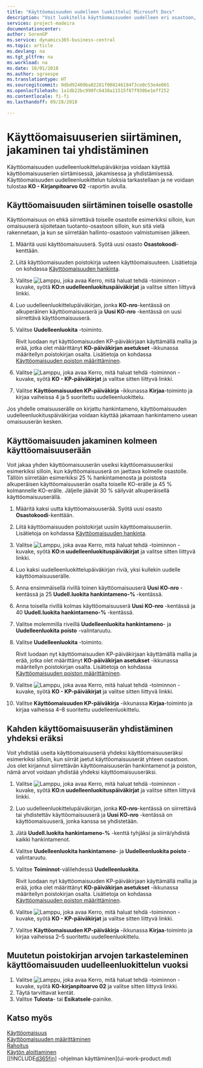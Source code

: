 ```yaml
---
title: "Käyttöomaisuuden uudelleen luokittelu| Microsoft Docs"
description: "Voit luokitella käyttöomaisuuden uudelleen eri osastoon, jakaa sen tai yhdistää sen käyttöomaisuuseriin."
services: project-madeira
documentationcenter: 
author: SorenGP
ms.service: dynamics365-business-central
ms.topic: article
ms.devlang: na
ms.tgt_pltfrm: na
ms.workload: na
ms.date: 10/01/2018
ms.author: sgroespe
ms.translationtype: HT
ms.sourcegitcommit: 9dbd92409ba02281f008246194f3ce0c53e4e001
ms.openlocfilehash: 1a1db22bc990fc6438a11515f87f930be1eff252
ms.contentlocale: fi-fi
ms.lasthandoff: 09/28/2018

---
```

# <a name="transfer-split-or-combine-fixed-assets"></a>Käyttöomaisuuserien siirtäminen, jakaminen tai yhdistäminen
Käyttöomaisuuden uudelleenluokittelupäiväkirjaa voidaan käyttää käyttöomaisuuserien siirtämisessä, jakamisessa ja yhdistämisessä. Käyttöomaisuuden uudelleenluokittelun tuloksia tarkastellaan ja ne voidaan tulostaa **KO - Kirjanpitoarvo 02** -raportin avulla.

## <a name="to-transfer-a-fixed-asset-to-a-different-department"></a>Käyttöomaisuuden siirtäminen toiselle osastolle
Käyttöomaisuus on ehkä siirrettävä toiselle osastolle esimerkiksi silloin, kun omaisuuserä sijoitetaan tuotanto-osastoon silloin, kun sitä vielä rakennetaan, ja kun se siirretään hallinto-osastoon valmistumisen jälkeen.  

1. Määritä uusi käyttöomaisuuserä. Syötä uusi osasto **Osastokoodi**-kenttään.
2. Liitä käyttöomaisuuden poistokirja uuteen käyttöomaisuuteen. Lisätietoja on kohdassa [Käyttöomaisuuden hankinta](fa-how-acquire.md).
3. Valitse ![Lamppu, joka avaa Kerro, mitä haluat tehdä -toiminnon](media/ui-search/search_small.png "Kerro, mitä haluat tehdä") -kuvake, syötä **KO:n uudelleenluokituspäiväkirjat** ja valitse sitten liittyvä linkki.
4. Luo uudelleenluokittelupäiväkirjan, jonka **KO-nro**-kentässä on alkuperäinen käyttöomaisuuserä ja **Uusi KO-nro** -kentässä on uusi siirrettävä käyttöomaisuuserä.  
5. Valitse **Uudelleenluokita** -toiminto.

    Rivit luodaan nyt käyttöomaisuuden KP-päiväkirjaan käyttämällä mallia ja erää, jotka olet määrittänyt **KO-päiväkirjan asetukset** -ikkunassa määritellyn poistokirjan osalta. Lisätietoja on kohdassa [Käyttöomaisuuden poiston määrittäminen](fa-how-setup-depreciation.md).
6. Valitse ![Lamppu, joka avaa Kerro, mitä haluat tehdä -toiminnon](media/ui-search/search_small.png "Kerro, mitä haluat tehdä") -kuvake, syötä **KO - KP-päiväkirjat** ja valitse sitten liittyvä linkki.    
7. Valitse **Käyttöomaisuuden KP-päiväkirja** -ikkunassa **Kirjaa**-toiminto ja kirjaa vaiheissa 4 ja 5 suoritettu uudelleenluokittelu.

Jos yhdelle omaisuuserälle on kirjattu hankintameno, käyttöomaisuuden uudelleenluokituspäiväkirjaa voidaan käyttää jakamaan hankintameno usean omaisuuserän kesken.  

## <a name="to-split-a-fixed-asset-into-three-fixed-assets"></a>Käyttöomaisuuden jakaminen kolmeen käyttöomaisuuserään
Voit jakaa yhden käyttöomaisuuserän useiksi käyttöomaisuuseriksi esimerkiksi silloin, kun käyttöomaisuuserä on jaettava kolmelle osastolle. Tällöin siirretään esimerkiksi 25 % hankintamenosta ja poistosta alkuperäisen käyttöomaisuuserän osalta toiselle KO-erälle ja 45 % kolmannelle KO-erälle. Jäljelle jäävät 30 % säilyvät alkuperäisellä käyttöomaisuuserällä.

1. Määritä kaksi uutta käyttöomaisuuserää. Syötä uusi osasto **Osastokoodi**-kenttään.
2. Liitä käyttöomaisuuden poistokirjat uusiin käyttöomaisuuseriin. Lisätietoja on kohdassa [Käyttöomaisuuden hankinta](fa-how-acquire.md).
3. Valitse ![Lamppu, joka avaa Kerro, mitä haluat tehdä -toiminnon](media/ui-search/search_small.png "Kerro, mitä haluat tehdä") -kuvake, syötä **KO:n uudelleenluokituspäiväkirjat** ja valitse sitten liittyvä linkki.
4. Luo kaksi uudelleenluokittelupäiväkirjan riviä, yksi kullekin uudelle käyttöomaisuuserälle.
5. Anna ensimmäisellä rivillä toinen käyttöomaisuuserä **Uusi KO-nro** -kentässä ja 25 **Uudell.luokita hankintameno-%** -kentässä.
6. Anna toisella rivillä kolmas käyttöomaisuuserä **Uusi KO-nro** -kentässä ja 40 **Uudell.luokita hankintameno-%** -kentässä.
7. Valitse molemmilla riveillä **Uudelleenluokita hankintameno**- ja **Uudelleenluokita poisto** -valintaruutu.   
8. Valitse **Uudelleenluokita** -toiminto.

    Rivit luodaan nyt käyttöomaisuuden KP-päiväkirjaan käyttämällä mallia ja erää, jotka olet määrittänyt **KO-päiväkirjan asetukset** -ikkunassa määritellyn poistokirjan osalta. Lisätietoja on kohdassa [Käyttöomaisuuden poiston määrittäminen](fa-how-setup-depreciation.md).    
9. Valitse ![Lamppu, joka avaa Kerro, mitä haluat tehdä -toiminnon](media/ui-search/search_small.png "Kerro, mitä haluat tehdä") -kuvake, syötä **KO - KP-päiväkirjat** ja valitse sitten liittyvä linkki.
10. Valitse **Käyttöomaisuuden KP-päiväkirja** -ikkunassa **Kirjaa**-toiminto ja kirjaa vaiheissa 4–8 suoritettu uudelleenluokittelu.

## <a name="to-combine-two-fixed-assets-into-one"></a>Kahden käyttöomaisuuserän yhdistäminen yhdeksi eräksi
Voit yhdistää useita käyttöomaisuuseriä yhdeksi käyttöomaisuuseräksi esimerkiksi silloin, kun siirrät jaetut käyttöomaisuuserät yhteen osastoon. Jos olet kirjannut siirrettävän käyttöomaisuuserän hankintamenot ja poiston, nämä arvot voidaan yhdistää yhdeksi käyttöomaisuuseräksi.

1. Valitse ![Lamppu, joka avaa Kerro, mitä haluat tehdä -toiminnon](media/ui-search/search_small.png "Kerro, mitä haluat tehdä") -kuvake, syötä **KO:n uudelleenluokituspäiväkirjat** ja valitse sitten liittyvä linkki.
2. Luo uudelleenluokittelupäiväkirjan, jonka **KO-nro**-kentässä on siirrettävä tai yhdistettäv käyttöomaisuuserä ja **Uusi KO-nro** -kentässä on käyttöomaisuuserä, jonka kanssa se yhdistetään.
3. Jätä **Uudell.luokita hankintameno-%** -kenttä tyhjäksi ja siirrä/yhdistä kaikki hankintamenot.    
4. Valitse **Uudelleenluokita hankintameno**- ja **Uudelleenluokita poisto** -valintaruutu.
5. Valitse **Toiminnot**-välilehdessä **Uudelleenluokita**.

    Rivit luodaan nyt käyttöomaisuuden KP-päiväkirjaan käyttämällä mallia ja erää, jotka olet määrittänyt **KO-päiväkirjan asetukset** -ikkunassa määritellyn poistokirjan osalta. Lisätietoja on kohdassa [Käyttöomaisuuden poiston määrittäminen](fa-how-setup-depreciation.md).   
6. Valitse ![Lamppu, joka avaa Kerro, mitä haluat tehdä -toiminnon](media/ui-search/search_small.png "Kerro, mitä haluat tehdä") -kuvake, syötä **KO - KP-päiväkirjat** ja valitse sitten liittyvä linkki.
7. Valitse **Käyttöomaisuuden KP-päiväkirja** -ikkunassa **Kirjaa**-toiminto ja kirjaa vaiheissa 2–5 suoritettu uudelleenluokittelu.

## <a name="to-view-changed-depreciation-book-values-due-to-fixed-asset-reclassification"></a>Muutetun poistokirjan arvojen tarkasteleminen käyttöomaisuuden uudelleenluokittelun vuoksi
1. Valitse ![Lamppu, joka avaa Kerro, mitä haluat tehdä -toiminnon](media/ui-search/search_small.png "Kerro, mitä haluat tehdä") -kuvake, syötä **KO-kirjanpitoarvo 02** ja valitse sitten liittyvä linkki.
2. Täytä tarvittavat kentät.
3. Valitse **Tulosta**- tai **Esikatsele**-painike.  

## <a name="see-also"></a>Katso myös
[Käyttöomaisuus](fa-manage.md)  
[Käyttöomaisuuden määrittäminen](fa-setup.md)  
[Rahoitus](finance.md)  
[Käytön aloittaminen](product-get-started.md)  
[[!INCLUDE[d365fin](includes/d365fin_md.md)] -ohjelman käyttäminen](ui-work-product.md)

